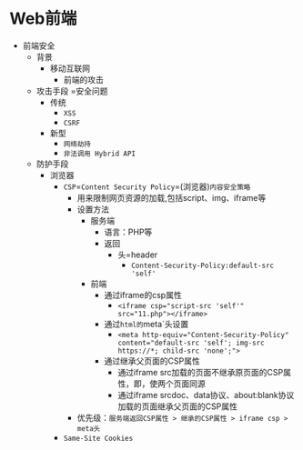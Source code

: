 # Web前端

* 前端安全
  * 背景
    * 移动互联网
      * 前端的攻击
  * 攻击手段 =安全问题
    * 传统
      * `XSS`
      * `CSRF`
    * 新型
      * `网络劫持`
      * `非法调用 Hybrid API`
  * 防护手段
    * 浏览器
      * `CSP`=`Content Security Policy`=(浏览器)`内容安全策略`
        * 用来限制网页资源的加载,包括script、img、iframe等
        * 设置方法
          * 服务端
            * 语言：PHP等
            * 返回
              * 头=header
                * `Content-Security-Policy:default-src 'self'`
          * 前端
            * 通过iframe的csp属性
              * `<iframe csp="script-src 'self'" src="11.php"></iframe>`
            * 通过`html的`meta`头设置
              * `<meta http-equiv="Content-Security-Policy" content="default-src 'self'; img-src https://*; child-src 'none';">`
            * 通过继承父页面的CSP属性
              * 通过iframe src加载的页面不继承原页面的CSP属性，即，使两个页面同源
              * 通过iframe srcdoc、data协议、about:blank协议加载的页面继承父页面的CSP属性
        * 优先级：`服务端返回CSP属性 > 继承的CSP属性 > iframe csp > meta头`
      * `Same-Site Cookies`
